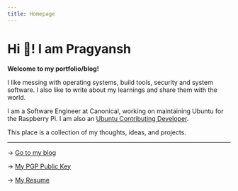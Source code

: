 ```yaml
---
title: Homepage
---
```


# Hi 👋! I am Pragyansh

**Welcome to my portfolio/blog!**

I like messing with operating systems, build tools, security and system software. I also like to write about my learnings and share them with the world.

I am a Software Engineer at Canonical, working on maintaining Ubuntu for the Raspberry Pi. I am also an [Ubuntu Contributing Developer](https://launchpad.net/~r41k0u).

This place is a collection of my thoughts, ideas, and projects.

<hr />

→ [Go to my blog](blog)

→ [My PGP Public Key](pgp.txt)

→ [My Resume](resume.pdf)
